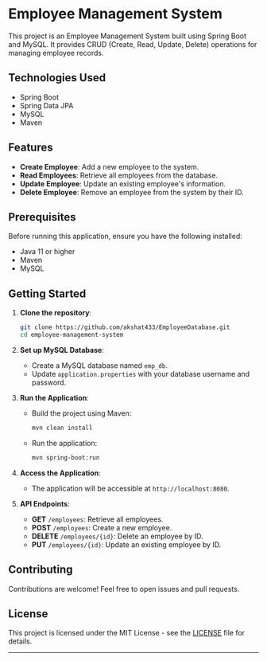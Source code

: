 # Employee Management System

This project is an Employee Management System built using Spring Boot and MySQL. It provides CRUD (Create, Read, Update, Delete) operations for managing employee records.

## Technologies Used

- Spring Boot
- Spring Data JPA
- MySQL
- Maven

## Features

- **Create Employee**: Add a new employee to the system.
- **Read Employees**: Retrieve all employees from the database.
- **Update Employee**: Update an existing employee's information.
- **Delete Employee**: Remove an employee from the system by their ID.

## Prerequisites

Before running this application, ensure you have the following installed:

- Java 11 or higher
- Maven
- MySQL

## Getting Started

1. **Clone the repository**:
   ```bash
   git clone https://github.com/akshat433/EmployeeDatabase.git
   cd employee-management-system
   ```

2. **Set up MySQL Database**:
   - Create a MySQL database named `emp_db`.
   - Update `application.properties` with your database username and password.

3. **Run the Application**:
   - Build the project using Maven:
     ```bash
     mvn clean install
     ```
   - Run the application:
     ```bash
     mvn spring-boot:run
     ```

4. **Access the Application**:
   - The application will be accessible at `http://localhost:8080`.

5. **API Endpoints**:
   - **GET** `/employees`: Retrieve all employees.
   - **POST** `/employees`: Create a new employee.
   - **DELETE** `/employees/{id}`: Delete an employee by ID.
   - **PUT** `/employees/{id}`: Update an existing employee by ID.

## Contributing

Contributions are welcome! Feel free to open issues and pull requests.

## License

This project is licensed under the MIT License - see the [LICENSE](LICENSE) file for details.

---
